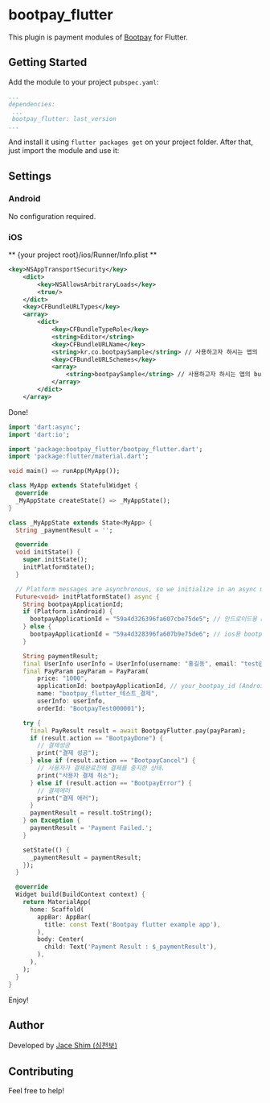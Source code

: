 # bootpay_flutter

This plugin is payment modules of [Bootpay](https://www.bootpay.co.kr) for Flutter.

## Getting Started
Add the module to your project ``pubspec.yaml``:
```yaml
...
dependencies:
 ...
 bootpay_flutter: last_version
...
```
And install it using ``flutter packages get`` on your project folder. After that, just import the module and use it:

## Settings

### Android
No configuration required.

### iOS
** {your project root}/ios/Runner/Info.plist **

```xml
<key>NSAppTransportSecurity</key>
    <dict>
        <key>NSAllowsArbitraryLoads</key>
        <true/>
    </dict>
    <key>CFBundleURLTypes</key>
    <array>
        <dict>
            <key>CFBundleTypeRole</key>
            <string>Editor</string>
            <key>CFBundleURLName</key>
            <string>kr.co.bootpaySample</string> // 사용하고자 하시는 앱의 bundle url name
            <key>CFBundleURLSchemes</key>
            <array>
                <string>bootpaySample</string> // 사용하고자 하시는 앱의 bundle url scheme
            </array>
        </dict>
    </array>
```

Done!

```dart
import 'dart:async';
import 'dart:io';

import 'package:bootpay_flutter/bootpay_flutter.dart';
import 'package:flutter/material.dart';

void main() => runApp(MyApp());

class MyApp extends StatefulWidget {
  @override
  _MyAppState createState() => _MyAppState();
}

class _MyAppState extends State<MyApp> {
  String _paymentResult = '';

  @override
  void initState() {
    super.initState();
    initPlatformState();
  }

  // Platform messages are asynchronous, so we initialize in an async method.
  Future<void> initPlatformState() async {
    String bootpayApplicationId;
    if (Platform.isAndroid) {
      bootpayApplicationId = "59a4d326396fa607cbe75de5"; // 안드로이드용 bootpay applicationId
    } else {
      bootpayApplicationId = "59a4d328396fa607b9e75de6"; // ios용 bootpay applicationId
    }

    String paymentResult;
    final UserInfo userInfo = UserInfo(username: "홍길동", email: "test@test.com");
    final PayParam payParam = PayParam(
        price: "1000",
        applicationId: bootpayApplicationId, // your_bootpay_id (Android or iOS)
        name: "bootpay_flutter_테스트_결제",
        userInfo: userInfo,
        orderId: "BootpayTest000001");

    try {
      final PayResult result = await BootpayFlutter.pay(payParam);
      if (result.action == "BootpayDone") {
        // 결제성공
        print("결제 성공");
      } else if (result.action == "BootpayCancel") {
        // 사용자가 결제완료전에 결제를 중지한 상태.
        print("사용자 결제 취소");
      } else if (result.action == "BootpayError") {
        // 결제에러
        print("결제 에러");
      }
      paymentResult = result.toString();
    } on Exception {
      paymentResult = 'Payment Failed.';
    }

    setState(() {
      _paymentResult = paymentResult;
    });
  }

  @override
  Widget build(BuildContext context) {
    return MaterialApp(
      home: Scaffold(
        appBar: AppBar(
          title: const Text('Bootpay flutter example app'),
        ),
        body: Center(
          child: Text('Payment Result : $_paymentResult'),
        ),
      ),
    );
  }
}

```
Enjoy!

## Author
Developed by [Jace Shim (심천보)](https://www.facebook.com/jaceshim.kr)

## Contributing

Feel free to help!
